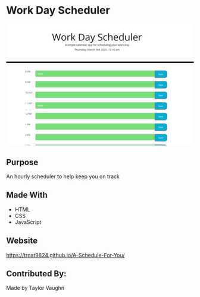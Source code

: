 # Work Day Scheduler

![alt text](./assets/images/scheduler-screenshot.jpg)

## Purpose
An hourly scheduler to help keep you on track

## Made With
* HTML
* CSS
* JavaScript

## Website
https://troat9824.github.io/A-Schedule-For-You/

## Contributed By:
Made by Taylor Vaughn

